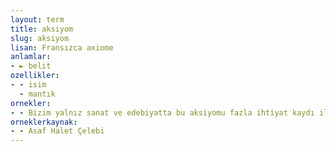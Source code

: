 ```yaml
---
layout: term
title: aksiyom
slug: aksiyom
lisan: Fransızca axiome
anlamlar:
- ► belit
ozellikler:
- - isim
  - mantık
ornekler:
- - Bizim yalnız sanat ve edebiyatta bu aksiyomu fazla ihtiyat kaydı ile ve mahdut manasıyla almamız lazımdır.
orneklerkaynak:
- - Asaf Halet Çelebi
---
```

